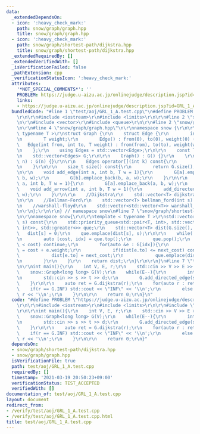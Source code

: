 ```yaml
---
data:
  _extendedDependsOn:
  - icon: ':heavy_check_mark:'
    path: snow/graph/graph.hpp
    title: snow/graph/graph.hpp
  - icon: ':heavy_check_mark:'
    path: snow/graph/shortest-path/dijkstra.hpp
    title: snow/graph/shortest-path/dijkstra.hpp
  _extendedRequiredBy: []
  _extendedVerifiedWith: []
  _isVerificationFailed: false
  _pathExtension: cpp
  _verificationStatusIcon: ':heavy_check_mark:'
  attributes:
    '*NOT_SPECIAL_COMMENTS*': ''
    PROBLEM: https://judge.u-aizu.ac.jp/onlinejudge/description.jsp?id=GRL_1_A
    links:
    - https://judge.u-aizu.ac.jp/onlinejudge/description.jsp?id=GRL_1_A
  bundledCode: "#line 1 \"test/aoj/GRL_1_A.test.cpp\"\n#define PROBLEM \"https://judge.u-aizu.ac.jp/onlinejudge/description.jsp?id=GRL_1_A\"\
    \r\n\r\n#include <iostream>\r\n#include <limits>\r\n\r\n#line 2 \"snow/graph/shortest-path/dijkstra.hpp\"\
    \n\r\n#include <vector>\r\n#include <queue>\r\n\r\n#line 2 \"snow/graph/graph.hpp\"\
    \n\r\n#line 4 \"snow/graph/graph.hpp\"\n\r\nnamespace snow {\r\n\r\ntemplate <\
    \ typename T >\r\nstruct Graph {\r\n    struct Edge {\r\n        int from, to;\r\
    \n        T weight;\r\n        Edge() : from(0), to(0), weight(0) {}\r\n     \
    \   Edge(int from, int to, T weight) : from(from), to(to), weight(weight) {}\r\
    \n    };\r\n    using Edges = std::vector<Edge>;\r\n\r\n    const T INF = std::numeric_limits<T>::max();\r\
    \n    std::vector<Edges> G;\r\n\r\n    Graph() : G() {}\r\n    \r\n    Graph(int\
    \ n) : G(n) {}\r\n\r\n    Edges operator[](int k) const{\r\n        return G[k];\r\
    \n    }\r\n\r\n    size_t size() const{\r\n        return G.size();\r\n    }\r\
    \n\r\n    void add_edge(int a, int b, T w = 1){\r\n        G[a].emplace_back(a,\
    \ b, w);\r\n        G[b].emplace_back(b, a, w);\r\n    }\r\n\r\n    void add_directed_edge(int\
    \ a, int b, T w = 1){\r\n        G[a].emplace_back(a, b, w);\r\n    }\r\n\r\n\
    \    void add_arrow(int a, int b, T w = 1){\r\n        add_directed_edge(a, b,\
    \ w);\r\n    }\r\n\r\n    //Dijkstra\r\n    std::vector<T> dijkstra(int s) const;\r\
    \n\r\n    //Bellman-Ford\r\n    std::vector<T> bellman_ford(int s) const;\r\n\r\
    \n    //warshall-floyd\r\n    std::vector<std::vector<T>> warshall_floyd() const;\r\
    \n\r\n};\r\n\r\n} // namespace snow\n#line 7 \"snow/graph/shortest-path/dijkstra.hpp\"\
    \n\r\nnamespace snow{\r\n\r\ntemplate < typename T >\r\nstd::vector<T> Graph<T>::dijkstra(int\
    \ s) const{\r\n    std::priority_queue<std::pair<T, int>, std::vector<std::pair<T,\
    \ int>>, std::greater<>> que;\r\n    std::vector<T> dist(G.size(), INF);\r\n \
    \   dist[s] = 0;\r\n    que.emplace(dist[s], s);\r\n\r\n    while(!que.empty()){\r\
    \n        auto [cost, idx] = que.top();\r\n        que.pop();\r\n        if(dist[idx]\
    \ < cost) continue;\r\n        for(auto &e : G[idx]){\r\n            auto next_cost\
    \ = cost + e.weight;\r\n            if(dist[e.to] <= next_cost) continue;\r\n\
    \            dist[e.to] = next_cost;\r\n            que.emplace(dist[e.to], e.to);\r\
    \n        }\r\n    }\r\n    return dist;\r\n}\r\n\r\n}\n#line 7 \"test/aoj/GRL_1_A.test.cpp\"\
    \n\r\nint main(){\r\n    int V, E, r;\r\n    std::cin >> V >> E >> r;\r\n\r\n\
    \    snow::Graph<long long> G(V);\r\n    while(E--){\r\n        int s, t, d;\r\
    \n        std::cin >> s >> t >> d;\r\n        G.add_directed_edge(s, t, d);\r\n\
    \    }\r\n\r\n    auto ret = G.dijkstra(r);\r\n    for(auto r : ret){\r\n    \
    \    if(r == G.INF) std::cout << \"INF\" << '\\n';\r\n        else std::cout <<\
    \ r << '\\n';\r\n    }\r\n\r\n    return 0;\r\n}\n"
  code: "#define PROBLEM \"https://judge.u-aizu.ac.jp/onlinejudge/description.jsp?id=GRL_1_A\"\
    \r\n\r\n#include <iostream>\r\n#include <limits>\r\n\r\n#include \"snow/graph/shortest-path/dijkstra.hpp\"\
    \r\n\r\nint main(){\r\n    int V, E, r;\r\n    std::cin >> V >> E >> r;\r\n\r\n\
    \    snow::Graph<long long> G(V);\r\n    while(E--){\r\n        int s, t, d;\r\
    \n        std::cin >> s >> t >> d;\r\n        G.add_directed_edge(s, t, d);\r\n\
    \    }\r\n\r\n    auto ret = G.dijkstra(r);\r\n    for(auto r : ret){\r\n    \
    \    if(r == G.INF) std::cout << \"INF\" << '\\n';\r\n        else std::cout <<\
    \ r << '\\n';\r\n    }\r\n\r\n    return 0;\r\n}"
  dependsOn:
  - snow/graph/shortest-path/dijkstra.hpp
  - snow/graph/graph.hpp
  isVerificationFile: true
  path: test/aoj/GRL_1_A.test.cpp
  requiredBy: []
  timestamp: '2021-03-19 20:50:23+09:00'
  verificationStatus: TEST_ACCEPTED
  verifiedWith: []
documentation_of: test/aoj/GRL_1_A.test.cpp
layout: document
redirect_from:
- /verify/test/aoj/GRL_1_A.test.cpp
- /verify/test/aoj/GRL_1_A.test.cpp.html
title: test/aoj/GRL_1_A.test.cpp
---
```

